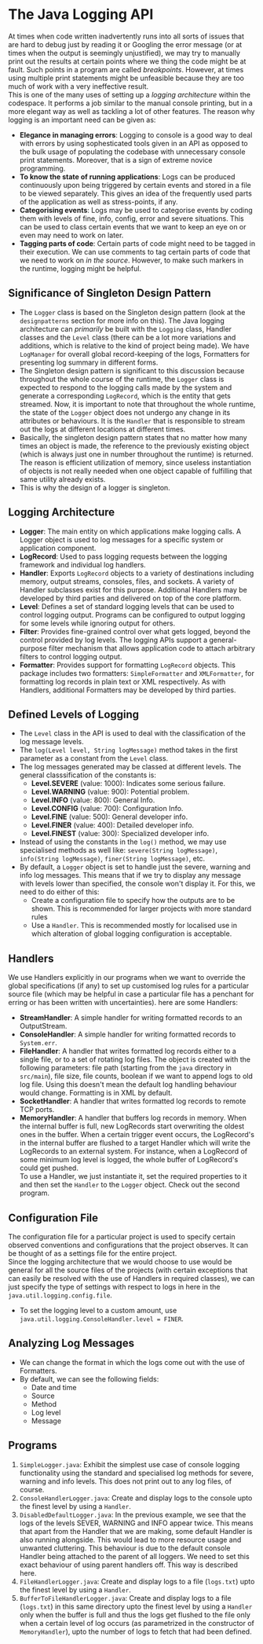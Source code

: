 # The Java Logging API

At times when code written inadvertently runs into all sorts of issues that are hard to debug just by reading it or Googling the error message (or at times when the output is seemingly unjustified), we may try to manually print out the results at certain points where we thing the code might be at fault. Such points in a program are called *breakpoints*. However, at times using multiple print statements might be unfeasible because they are too much of work with a very ineffective result. <br />
This is one of the many uses of setting up a *logging architecture* within the codespace. It performs a job similar to the manual console printing, but in a more elegant way as well as tackling a lot of other features. The reason why logging is an important need can be given as:
- **Elegance in managing errors**: Logging to console is a good way to deal with errors by using sophesticated tools given in an API as opposed to the bulk usage of populating the codebase with unnecessary console print statements. Moreover, that is a sign of extreme novice programming.
- **To know the state of running applications**: Logs can be produced continuously upon being triggered by certain events and stored in a file to be viewed separately. This gives an idea of the frequently used parts of the application as well as stress-points, if any.
- **Categorising events**: Logs may be used to categorise events by coding them with levels of fine, info, config, error and severe situations. This can be used to class certain events that we want to keep an eye on or even may need to work on later.
- **Tagging parts of code**: Certain parts of code might need to be tagged in their execution. We can use comments to tag certain parts of code that we need to work on *in the source*. However, to make such markers in the runtime, logging might be helpful.


## Significance of Singleton Design Pattern

- The `Logger` class is based on the Singleton design pattern (look at the `designpatterns` section for more info on this). The Java logging architecture can *primarily* be built with the `Logging` class, Handler classes and the `Level` class (there can be a lot more variations and additions, which is relative to the kind of project being made). We have `LogManager` for overall global record-keeping of the logs, Formatters for presenting log summary in different forms.
- The Singleton design pattern is significant to this discussion because throughout the whole course of the runtime, the `Logger` class is expected to respond to the logging calls made by the system and generate a corresponding `LogRecord`, which is the entity that gets streamed. Now, it is important to note that throughout the whole runtime, the state of the `Logger` object does not undergo any change in its attributes or behaviours. It is the `Handler` that is responsible to stream out the logs at different locations at different times.
- Basically, the singleton design pattern states that no matter how many times an object is made, the reference to the previously existing object (which is always just one in number throughout the runtime) is returned. The reason is efficient utilization of memory, since useless instantiation of objects is not really needed when one object capable of fulfilling that same utility already exists.
- This is why the design of a logger is singleton.


## Logging Architecture

- **Logger**: The main entity on which applications make logging calls. A Logger object is used to log messages for a specific system or application component.
- **LogRecord**: Used to pass logging requests between the logging framework and individual log handlers.
- **Handler**: Exports `LogRecord` objects to a variety of destinations including memory, output streams, consoles, files, and sockets. A variety of Handler subclasses exist for this purpose. Additional Handlers may be developed by third parties and delivered on top of the core platform.
- **Level**: Defines a set of standard logging levels that can be used to control logging output. Programs can be configured to output logging for some levels while ignoring output for others.
- **Filter**: Provides fine-grained control over what gets logged, beyond the control provided by log levels. The logging APIs support a general-purpose filter mechanism that allows application code to attach arbitrary filters to control logging output.
- **Formatter**: Provides support for formatting `LogRecord` objects. This package includes two formatters: `SimpleFormatter` and `XMLFormatter`, for formatting log records in plain text or XML respectively. As with Handlers, additional Formatters may be developed by third parties.


## Defined Levels of Logging

- The `Level` class in the API is used to deal with the classification of the log message levels.
- The `log(Level level, String logMessage)` method takes in the first parameter as a constant from the `Level` class.
- The log messages generated may be classed at different levels. The general classsification of the constants is:
    - **Level.SEVERE** (value: 1000): Indicates some serious failure.
    - **Level.WARNING** (value: 900): Potential problem. 
    - **Level.INFO** (value: 800): General Info.
    - **Level.CONFIG** (value: 700): Configuration Info.
    - **Level.FINE** (value: 500): General developer info.
    - **Level.FINER** (value: 400): Detailed developer info.
    - **Level.FINEST** (value: 300): Specialized developer info.
- Instead of using the constants in the `log()` method, we may use specialised methods as well like: `severe(String logMessage)`, `info(String logMessage)`, `finer(String logMessage)`, etc.
- By default, a `Logger` object is set to handle just the severe, warning and info log messages. This means that if we try to display any message with levels lower than specified, the console won't display it. For this, we need to do either of this:
    - Create a configuration file to specify how the outputs are to be shown. This is recommended for larger projects with more standard rules
    - Use a `Handler`. This is recommended mostly for localised use in which alteration of global logging configuration is acceptable.


## Handlers

We use Handlers explicitly in our programs when we want to override the global specifications (if any) to set up customised log rules for a particular source file (which may be helpful in case a particular file has a penchant for erring or has been written with uncertainties). here are some Handlers:
- **StreamHandler**: A simple handler for writing formatted records to an OutputStream.
- **ConsoleHandler**: A simple handler for writing formatted records to `System.err`.
- **FileHandler**: A handler that writes formatted log records either to a single file, or to a set of rotating log files. The object is created with the following parameters: file path (starting from the `java` directory in `src/main`), file size, file counts, boolean if we want to append logs to old log file. Using this doesn't mean the default log handling behaviour would change. Formatting is in XML by default.
- **SocketHandler**: A handler that writes formatted log records to remote TCP ports.
- **MemoryHandler**: A handler that buffers log records in memory. When the internal buffer is full, new LogRecords start overwriting the oldest ones in the buffer. When a certain trigger event occurs, the LogRecord's in the internal buffer are flushed to a target Handler which will write the LogRecords to an external system. For instance, when a LogRecord of some minimum log level is logged, the whole buffer of LogRecord's could get pushed.<br />
To use a Handler, we just instantiate it, set the required properties to it and then set the `Handler` to the `Logger` object. Check out the second program.


## Configuration File

The configuration file for a particular project is used to specify certain observed conventions and configurations that the project observes. It can be thought of as a settings file for the entire project. <br />
Since the logging architecture that we would choose to use would be general for all the source files of the projects (with certain exceptions that can easily be resolved with the use of Handlers in required classes), we can just specify the type of settings with respect to logs in here in the `java.util.logging.config.file`.
- To set the logging level to a custom amount, use `java.util.logging.ConsoleHandler.level = FINER`.


## Analyzing Log Messages

- We can change the format in which the logs come out with the use of Formatters.
- By default, we can see the following fields:
    - Date and time
    - Source
    - Method
    - Log level
    - Message


## Programs

1. `SimpleLogger.java`: Exhibit the simplest use case of console logging functionality using the standard and specialised log methods for severe, warning and info levels. This does not print out to any log files, of course.
1. `ConsoleHandlerLogger.java`: Create and display logs to the console upto the finest level by using a `Handler`.
1. `DisabledDefaultLogger.java`: In the previous example, we see that the logs of the levels SEVER, WARNING and INFO appear twice. This means that apart from the Handler that we are making, some default Handler is also running alongside. This would lead to more resource usage and unwanted cluttering. This behaviour is due to the default console Handler being attached to the parent of all loggers. We need to set this exact behaviour of using parent handlers off. This way is described here.
1. `FileHandlerLogger.java`: Create and display logs to a file (`logs.txt`) upto the finest level by using a `Handler`.
1. `BufferToFileHandlerLogger.java`: Create and display logs to a file (`logs.txt`) in this same directory upto the finest level by using a `Handler` only when the buffer is full and thus the logs get flushed to the file only when a certain level of log occurs (as parametrized in the constructor of `MemoryHandler`), upto the number of logs to fetch that had been defined.
